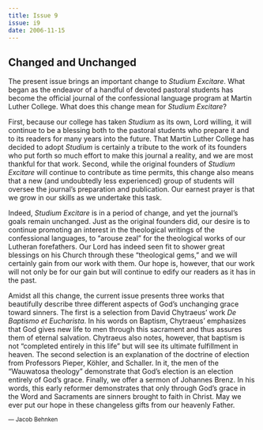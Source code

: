 ```yaml
---
title: Issue 9
issue: i9
date: 2006-11-15
---
```


## Changed and Unchanged

The present issue brings an important change to *Studium Excitare*.  What began as the endeavor of a handful of devoted pastoral students has become the official journal of the confessional language program at Martin Luther College.  What does this change mean for *Studium Excitare*?

First, because our college has taken *Studium* as its own, Lord willing, it will continue to be a blessing both to the pastoral students who prepare it and to its readers for many years into the future.  That Martin Luther College has decided to adopt *Studium* is certainly a tribute to the work of its founders who put forth so much effort to make this journal a reality, and we are most thankful for that work.  Second, while the original founders of *Studium Excitare* will continue to contribute as time permits, this change also means that a new (and undoubtedly less experienced) group of students will oversee the journal’s preparation and publication.  Our earnest prayer is that we grow in our skills as we undertake this task.

Indeed, *Studium Excitare* is in a period of change, and yet the journal’s goals remain unchanged.  Just as the original founders did, our desire is to continue promoting an interest in the theological writings of the confessional languages, to “arouse zeal” for the theological works of our Lutheran forefathers.  Our Lord has indeed seen fit to shower great blessings on his Church through these “theological gems,” and we will certainly gain from our work with them.  Our hope is, however, that our work will not only be for our gain but will continue to edify our readers as it has in the past.

Amidst all this change, the current issue presents three works that beautifully describe three different aspects of God’s unchanging grace toward sinners.  The first is a selection from David Chytraeus’ work *De Baptismo et Eucharista*.  In his words on Baptism, Chytraeus’ emphasizes that God gives new life to men through this sacrament and thus assures them of eternal salvation.  Chytraeus also notes, however, that baptism is not “completed entirely in this life” but will see its ultimate fulfillment in heaven.  The second selection is an explanation of the doctrine of election from Professors Pieper, Köhler, and Schaller.  In it, the men of the “Wauwatosa theology” demonstrate that God’s election is an election entirely of God’s grace.  Finally, we offer a sermon of Johannes Brenz.  In his words, this early reformer demonstrates that only through God’s grace in the Word and Sacraments are sinners brought to faith in Christ.  May we ever put our hope in these changeless gifts from our heavenly Father.

<small class="text-muted">— Jacob Behnken</small>
